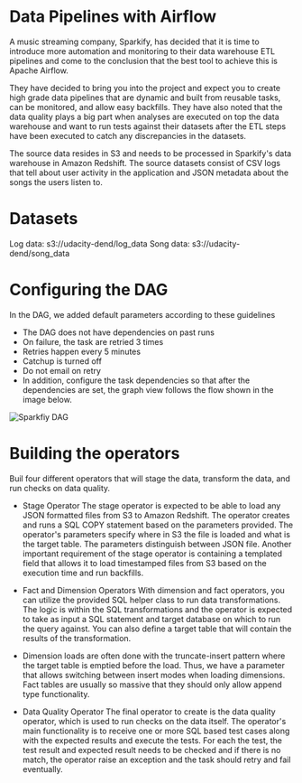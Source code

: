 # Data Pipelines with Airflow
A music streaming company, Sparkify, has decided that it is time to introduce more automation and monitoring to their 
data warehouse ETL pipelines and come to the conclusion that the best tool to achieve this is Apache Airflow.

They have decided to bring you into the project and expect you to create high grade data pipelines that are dynamic 
and built from reusable tasks, can be monitored, and allow easy backfills. They have also noted that the data quality 
plays a big part when analyses are executed on top the data warehouse and want to run tests against their datasets after
 the ETL steps have been executed to catch any discrepancies in the datasets.

The source data resides in S3 and needs to be processed in Sparkify's data warehouse in Amazon Redshift. The source 
datasets consist of CSV logs that tell about user activity in the application and JSON metadata about the songs the 
users listen to.


# Datasets
Log data: s3://udacity-dend/log_data
Song data: s3://udacity-dend/song_data


# Configuring the DAG
In the DAG, we added default parameters according to these guidelines

* The DAG does not have dependencies on past runs
* On failure, the task are retried 3 times
* Retries happen every 5 minutes
* Catchup is turned off
* Do not email on retry
* In addition, configure the task dependencies so that after the dependencies are set, the graph view follows the 
flow shown in the image below.

![Sparkfiy DAG](/Users/krishns18/PycharmProjects/Data_Engineering_Projects/DataPipelinewithAirflow/Project4/dags/dag.png)


# Building the operators
Buil four different operators that will stage the data, transform the data, and
run checks on data quality.

* Stage Operator
The stage operator is expected to be able to load any JSON formatted files from S3 to Amazon Redshift. The operator
creates and runs a SQL COPY statement based on the parameters provided. The operator's parameters specify where 
in S3 the file is loaded and what is the target table. The parameters distinguish between JSON file. Another important 
requirement of the stage operator is containing a templated field that allows it to load timestamped files from S3
 based on the execution time and run backfills.

* Fact and Dimension Operators
With dimension and fact operators, you can utilize the provided SQL helper class to run data transformations. 
The logic is within the SQL transformations and the operator is expected to take as input a SQL statement and 
target database on which to run the query against. You can also define a target table that will contain the results of 
the transformation.

* Dimension loads are often done with the truncate-insert pattern where the target table is emptied before the load. 
Thus, we have a parameter that allows switching between insert modes when loading dimensions. Fact tables are usually 
so massive that they should only allow append type functionality.

* Data Quality Operator
The final operator to create is the data quality operator, which is used to run checks on the data itself. The operator's 
main functionality is to receive one or more SQL based test cases along with the expected results and execute the tests. 
For each the test, the test result and expected result needs to be checked and if there is no match, the operator raise 
an exception and the task should retry and fail eventually.
